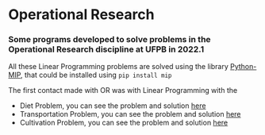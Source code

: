 # Operational Research
### Some programs developed to solve problems in the Operational Research discipline at UFPB in 2022.1

All these Linear Programming problems are solved using the library [Python-MIP](https://www.python-mip.com/), that could be installed using ```pip install mip```

The first contact made with OR was with Linear Programming with the 
 * Diet Problem, you can see the problem and solution [here](https://github.com/davirpp/Operational_Research/tree/main/Diet_Problem)
 * Transportation Problem, you can see the problem and solution [here](https://github.com/davirpp/Operational_Research/tree/main/Transportation_problem)
 * Cultivation Problem, you can see the problem and solution [here](https://github.com/davirpp/Operational_Research/tree/main/Cultivation_problem)
